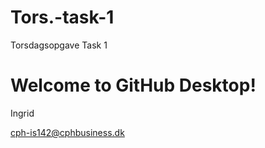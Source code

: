 # Tors.-task-1
Torsdagsopgave Task 1 
# Welcome to GitHub Desktop!

Ingrid

cph-is142@cphbusiness.dk
